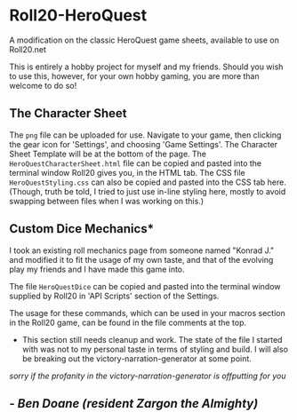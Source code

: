# Roll20-HeroQuest
A modification on the classic HeroQuest game sheets, available to use on Roll20.net

This is entirely a hobby project for myself and my friends. Should you wish to use this, however, for your own hobby gaming, you are more than welcome to do so!

## The Character Sheet
The `png` file can be uploaded for use.
Navigate to your game, then clicking the gear icon for 'Settings', and choosing 'Game Settings'. The Character Sheet Template will be at the bottom of the page. The `HeroQuestCharacterSheet.html` file can be copied and pasted into the terminal window Roll20 gives you, in the HTML tab. The CSS file `HeroQuestStyling.css` can also be copied and pasted into the CSS tab here. (Though, truth be told, I tried to just use in-line styling here, mostly to avoid swapping between files when I was working on this.)

## Custom Dice Mechanics*
I took an existing roll mechanics page from someone named "Konrad J." and modified it to fit the usage of my own taste, and that of the evolving play my friends and I have made this game into. 

The file `HeroQuestDice` can be copied and pasted into the terminal window supplied by Roll20 in 'API Scripts' section of the Settings.

The usage for these commands, which can be used in your macros section in the Roll20 game, can be found in the file comments at the top. 

* This section still needs cleanup and work. The state of the file I started with was not to my personal taste in terms of styling and build. I will also be breaking out the victory-narration-generator at some point. 

_sorry if the profanity in the victory-narration-generator is offputting for you_


## \- _Ben Doane (resident Zargon the Almighty)_
